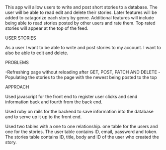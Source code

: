
This app will allow users to write and post short stories to a database. The user will be able to read edit and delete their stories. Later features will be added to catagorize each story by genre. Additional features will include being able to read stories posted by other users and rate them. Top rated stories will appear at the top of the feed.


USER STORIES

As a user I want to be able to write and post stories to my account. I want to also be able to edit and delete.


PROBLEMS

-Refreshing page without reloading after GET, POST, PATCH AND DELETE
-Populating the stories to the page with the newest being posted to the top


APPROACH

Used javascript for the front end to register user clicks and send information back and fourth from the back end.

Used ruby on rails for the backend to save information into the database and to serve up it up to the front end.

Used two tables with a one to one relationship. one table for the users and one for the stories. The user table contains ID, email, password and token.  The stories table contains ID, title, body and ID of the user who created the story.
